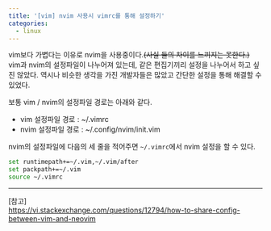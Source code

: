 ```yaml
---
title: '[vim] nvim 사용시 vimrc를 통해 설정하기'
categories:
  - linux
---
```


vim보다 가볍다는 이유로 nvim을 사용중이다.~~(사실 둘의 차이를 느끼지는 못한다.)~~ vim과 nvim의 설정파일이 나누어져 있는데, 같은 편집기끼리 설정을 나누어서 하고 싶진 않았다. 역시나 비슷한 생각을 가진 개발자들은 많았고 간단한 설정을 통해 해결할 수 있었다.  

보통 vim / nvim의 설정파일 경로는 아래와 같다.

- vim 설정파일 경로 : ~/.vimrc
- nvim 설정파일 경로 : ~/.config/nvim/init.vim

nvim의 설정파일에 다음의 세 줄을 적어주면 ```~/.vimrc```에서 nvim 설정을 할 수 있다.

```sh
set runtimepath+=~/.vim,~/.vim/after
set packpath+=~/.vim
source ~/.vimrc
```

---
[참고]  
https://vi.stackexchange.com/questions/12794/how-to-share-config-between-vim-and-neovim
